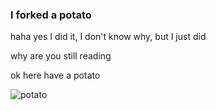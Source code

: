 ### I forked a potato

haha yes I did it, I don't know why, but I just did

why are you still reading

ok here have a potato

![potato](http://i.imgur.com/dRnvRZZ.jpg)
